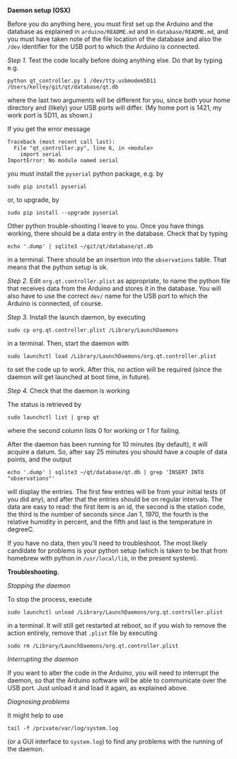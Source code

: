 **Daemon setup (OSX)**

Before you do anything here, you must first set up the Arduino and the database
as explained in `arduino/README.md` and in `database/README.md`, and you must
have taken note of the file location of the database and also the `/dev`
identifier for the USB port to which the Arduino is connected.

*Step 1.* Test the code locally before doing anything else. Do that by typing
e.g.

    python qt_controller.py 1 /dev/tty.usbmodem5D11 /Users/kelley/git/qt/database/qt.db

where the last two arguments will be different for you, since both your home
directory and (likely) your USB ports will differ.  (My home port is 1421, my
work port is 5D11, as shown.)

If you get the error message

    Traceback (most recent call last):
      File "qt_controller.py", line 6, in <module>
        import serial
    ImportError: No module named serial

you must install the `pyserial` python package, e.g. by

    sudo pip install pyserial

or, to upgrade, by 

    sudo pip install --upgrade pyserial

Other python trouble-shooting I leave to you.  Once you have things working,
there should be a data entry in the database. Check that by typing

    echo '.dump' | sqlite3 ~/git/qt/database/qt.db 

in a terminal. There should be an insertion into the `observations` table. That
means that the python setup is ok.

*Step 2.* Edit `org.qt.controller.plist` as appropriate, to name the python
file that receives data from the Arduino and stores it in the database.  You
will also have to use the correct `dev/` name for the USB port to which the
Arduino is connected, of course.

*Step 3.* Install the launch daemon, by executing

    sudo cp org.qt.controller.plist /Library/LaunchDaemons

in a terminal. Then, start the daemon with

    sudo launchctl load /Library/LaunchDaemons/org.qt.controller.plist 

to set the code up to work. After this, no action will be required (since the
daemon will get launched at boot time, in future).


*Step 4.* Check that the daemon is working

The status is retrieved by

    sudo launchctl list | grep qt

where the second column lists 0 for working or 1 for failing.

After the daemon has been running for 10 minutes (by default), it will acquire
a datum. So, after say 25 minutes you should have a couple of data points, and
the output

    echo '.dump' | sqlite3 ~/qt/database/qt.db | grep 'INSERT INTO "observations"'

will display the entries.  The first few entries will be from your initial
tests (if you did any), and after that the entries should be on regular
intervals. The data are easy to read: the first item is an id, the second is
the station code, the third is the number of seconds since Jan 1, 1970, the
fourth is the relative humidity in percent, and the fifth and last is the
temperature in degreeC.

If you have no data, then you'll need to troubleshoot. The most likely
candidate for problems is your python setup (which is taken to be that from
homebrew with python in `/usr/local/lib`, in the present system).


**Troubleshooting.**


*Stopping the daemon*

To stop the process, execute

    sudo launchctl unload /Library/LaunchDaemons/org.qt.controller.plist 

in a terminal. It will still get restarted at reboot, so if you wish to remove
the action entirely, remove that `.plist` file by executing

    sudo rm /Library/LaunchDaemons/org.qt.controller.plist 


*Interrupting the daemon*

If you want to alter the code in the Arduino, you will need to interrupt the
daemon, so that the Arduino software will be able to communicate over the USB
port. Just unload it and load it again, as explained above.


*Diagnosing problems*

It might help to use

    tail -f /private/var/log/system.log

(or a GUI interface to `system.log`) to find any problems with the running of
the daemon.

